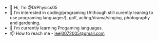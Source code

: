 - 👋 Hi, I’m @DrPhysics05
- 👀 I’m interested in coding/programing (Although still curently leaning to use programing languages!), golf, acting/drama/singing, photography and gardening.
- 🌱 I’m currently learning Progaming languages.
- 📫 How to reach me - leej0072005@gmail.com

